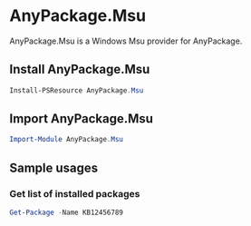 # AnyPackage.Msu

AnyPackage.Msu is a Windows Msu provider for AnyPackage.

## Install AnyPackage.Msu

```PowerShell
Install-PSResource AnyPackage.Msu
```

## Import AnyPackage.Msu

```PowerShell
Import-Module AnyPackage.Msu
```

## Sample usages

### Get list of installed packages

```PowerShell
Get-Package -Name KB12456789
```
